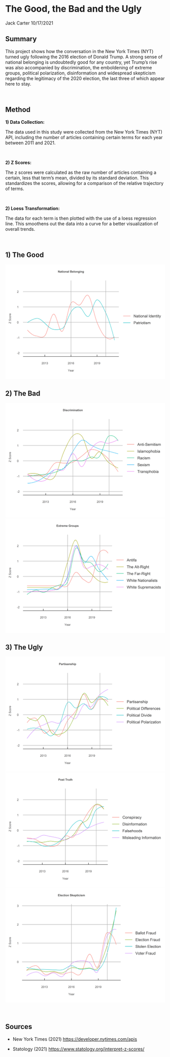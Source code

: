 The Good, the Bad and the Ugly
================
Jack Carter
10/17/2021

## **Summary**

This project shows how the conversation in the New York Times (NYT)
turned ugly following the 2016 election of Donald Trump. A strong sense
of national belonging is undoubtedly good for any country, yet Trump’s
rise was also accompanied by discrimination, the emboldening of extreme
groups, political polarization, disinformation and widespread skepticism
regarding the legitimacy of the 2020 election, the last three of which
appear here to stay.

 

## **Method**

**1) Data Collection:**

The data used in this study were collected from the New York Times (NYT)
API, including the number of articles containing certain terms for each
year between 2011 and 2021.

<br/>

**2) Z Scores:**

The z scores were calculated as the raw number of articles containing a
certain, less that term’s mean, divided by its standard deviation. This
standardizes the scores, allowing for a comparison of the relative
trajectory of terms.

<br/>

**2) Loess Transformation:**

The data for each term is then plotted with the use of a loess
regression line. This smoothens out the data into a curve for a better
visualization of overall trends.

 

## 1\) The Good

![](The-Good-the-Bad-and-the-Ugly_files/figure-gfm/unnamed-chunk-1-1.png)<!-- -->

## 2\) The Bad

![](The-Good-the-Bad-and-the-Ugly_files/figure-gfm/unnamed-chunk-2-1.png)<!-- -->![](The-Good-the-Bad-and-the-Ugly_files/figure-gfm/unnamed-chunk-2-2.png)<!-- -->

## 3\) The Ugly

![](The-Good-the-Bad-and-the-Ugly_files/figure-gfm/unnamed-chunk-3-1.png)<!-- -->![](The-Good-the-Bad-and-the-Ugly_files/figure-gfm/unnamed-chunk-3-2.png)<!-- -->![](The-Good-the-Bad-and-the-Ugly_files/figure-gfm/unnamed-chunk-3-3.png)<!-- -->

 

## **Sources**

  - New York Times (2021) <https://developer.nytimes.com/apis>

  - Statology (2021) <https://www.statology.org/interpret-z-scores/>
